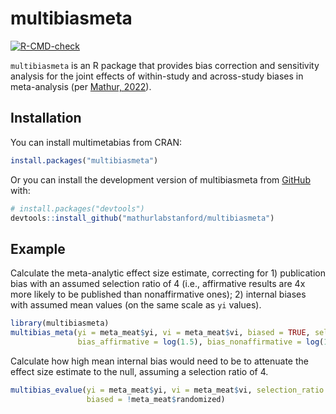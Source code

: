 # multibiasmeta

<!-- badges: start -->
[![R-CMD-check](https://github.com/mathurlabstanford/multibiasmeta/actions/workflows/R-CMD-check.yaml/badge.svg)](https://github.com/mathurlabstanford/multibiasmeta/actions/workflows/R-CMD-check.yaml)
<!-- badges: end -->

`multibiasmeta` is an R package that provides bias correction and sensitivity analysis for the joint effects of within-study and across-study biases in meta-analysis (per [Mathur, 2022](https://osf.io/u7vcb/)).


## Installation

You can install multimetabias from CRAN:
``` r
install.packages("multibiasmeta")
```

Or you can install the development version of multibiasmeta from [GitHub](https://github.com/) with:

``` r
# install.packages("devtools")
devtools::install_github("mathurlabstanford/multibiasmeta")
```

## Example

Calculate the meta-analytic effect size estimate, correcting for 1) publication
bias with an assumed selection ratio of 4 (i.e., affirmative results are 4x more
likely to be published than nonaffirmative ones); 2) internal biases with
assumed mean values (on the same scale as `yi` values).

``` r
library(multibiasmeta)
multibias_meta(yi = meta_meat$yi, vi = meta_meat$vi, biased = TRUE, selection_ratio = 4,
               bias_affirmative = log(1.5), bias_nonaffirmative = log(1.1))
```

Calculate how high mean internal bias would need to be to attenuate the effect
size estimate to the null, assuming a selection ratio of 4.

``` r
multibias_evalue(yi = meta_meat$yi, vi = meta_meat$vi, selection_ratio = 4,
                 biased = !meta_meat$randomized)
```
